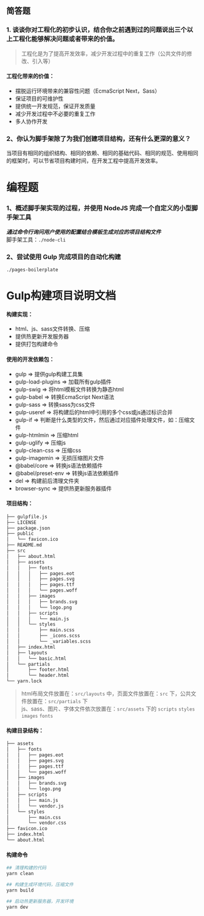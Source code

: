 ## 简答题
### **1. 谈谈你对工程化的初步认识，结合你之前遇到过的问题说出三个以上工程化能够解决问题或者带来的价值。**
> 工程化是为了提高开发效率，减少开发过程中的重复工作（公共文件的修改、引入等）

#### 工程化带来的价值：
* 摆脱运行环境带来的兼容性问题（EcmaScript Next，Sass）
* 保证项目的可维护性
* 提供统一开发规范，保证开发质量
* 减少开发过程中不必要的重复工作
* 多人协作开发

### **2、你认为脚手架除了为我们创建项目结构，还有什么更深的意义？**
当项目有相同的组织结构、相同的依赖、相同的基础代码、相同的规范、使用相同的框架时，可以节省项目构建时间，在开发工程中提高开发效率。


# 编程题
### **1、概述脚手架实现的过程，并使用 NodeJS 完成一个自定义的小型脚手架工具**
***通过命令行询问用户使用的配置结合模板生成对应的项目结构文件***  
脚手架工具：`./node-cli`

### **2、尝试使用 Gulp 完成项目的自动化构建**
`./pages-boilerplate`


# Gulp构建项目说明文档
#### 构建实现：
* html、js、sass文件转换、压缩
* 提供热更新开发服务器
* 提供打包构建命令

#### 使用的开发依赖包：
* gulp              => 提供gulp构建工具集
* gulp-load-plugins => 加载所有gulp插件
* gulp-swig         => 将html模板文件转换为静态html
* gulp-babel        => 转换EcmaScript Next语法
* gulp-sass         => 转换sass为css文件
* gulp-useref       => 将构建后的html中引用的多个css或js通过标识合并
* gulp-if           => 判断是什么类型的文件，然后通过对应插件处理文件，如：压缩文件
* gulp-htmlmin      => 压缩html
* gulp-uglify       => 压缩js
* gulp-clean-css    => 压缩css
* gulp-imagemin     => 无损压缩图片文件
* @babel/core       => 转换js语法依赖插件
* @babel/preset-env => 转换js语法依赖插件
* del               => 构建前后清理文件夹
* browser-sync      => 提供热更新服务器插件

#### 项目结构：
```bash
├── gulpfile.js
├── LICENSE
├── package.json
├── public
│   └── favicon.ico
├── README.md
├── src
│   ├── about.html
│   ├── assets
│   │   ├── fonts
│   │   │   ├── pages.eot
│   │   │   ├── pages.svg
│   │   │   ├── pages.ttf
│   │   │   └── pages.woff
│   │   ├── images
│   │   │   ├── brands.svg
│   │   │   └── logo.png
│   │   ├── scripts
│   │   │   └── main.js
│   │   └── styles
│   │       ├── main.scss
│   │       ├── _icons.scss
│   │       └── _variables.scss
│   ├── index.html
│   ├── layouts
│   │   └── basic.html
│   └── partials
│       ├── footer.html
│       └── header.html
└── yarn.lock
```
> html布局文件放置在：`src/layouts` 中，页面文件放置在：`src` 下，公共文件放置在：`src/partials` 下  
> js、sass、图片、字体文件依次放置在：`src/assets` 下的 `scripts` `styles` `images` `fonts`
#### 构建目录结构：
```bash
├── assets
│   ├── fonts
│   │   ├── pages.eot
│   │   ├── pages.svg
│   │   ├── pages.ttf
│   │   └── pages.woff
│   ├── images
│   │   ├── brands.svg
│   │   └── logo.png
│   ├── scripts
│   │   ├── main.js
│   │   └── vendor.js
│   └── styles
│       ├── main.css
│       └── vendor.css
├── favicon.ico
├── index.html
└── about.html
```

#### 构建命令
```bash
## 清理构建的代码
yarn clean

## 构建生成环境代码，压缩文件
yarn build

## 启动热更新服务器，开发环境
yarn dev
```
